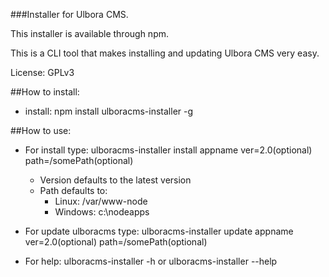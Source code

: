 ###Installer for Ulbora CMS. 

This installer is available through npm.

This is a CLI tool that makes installing and updating Ulbora CMS very easy.

License: GPLv3

##How to install:

 * install: npm install ulboracms-installer -g



##How to use:

 * For install type: ulboracms-installer install appname ver=2.0(optional) path=/somePath(optional)
   * Version defaults to the latest version
   * Path defaults to:
     * Linux: /var/www-node
     * Windows: c:\nodeapps

 * For update ulboracms type: ulboracms-installer update appname ver=2.0(optional) path=/somePath(optional)

 * For help: ulboracms-installer -h or ulboracms-installer --help



